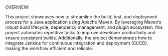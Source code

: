 OVERVIEW: 

This project showcases how to streamline the build, test, and deployment process for a Java application using Apache Maven. By leveraging Maven’s robust build lifecycle, dependency management, and plugin ecosystem, this project automates repetitive tasks to improve developer productivity and ensure consistent builds. Additionally, the project demonstrates how to integrate Jenkins for continuous integration and deployment (CI/CD), making the workflow efficient and reliable.

